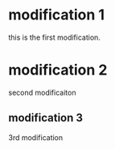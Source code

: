 # modification 1

this is the first modification.

# modification 2

second modificaiton

## modification 3

3rd modification



